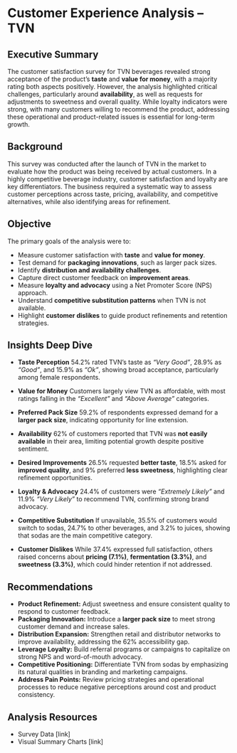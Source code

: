 # Customer Experience Analysis – TVN  

## Executive Summary  
The customer satisfaction survey for TVN beverages revealed strong acceptance of the product’s **taste** and **value for money**, with a majority rating both aspects positively. However, the analysis highlighted critical challenges, particularly around **availability**, as well as requests for adjustments to sweetness and overall quality. While loyalty indicators were strong, with many customers willing to recommend the product, addressing these operational and product-related issues is essential for long-term growth.  

## Background  
This survey was conducted after the launch of TVN in the market to evaluate how the product was being received by actual customers. In a highly competitive beverage industry, customer satisfaction and loyalty are key differentiators. The business required a systematic way to assess customer perceptions across taste, pricing, availability, and competitive alternatives, while also identifying areas for refinement.  

## Objective  
The primary goals of the analysis were to:  
- Measure customer satisfaction with **taste** and **value for money**.  
- Test demand for **packaging innovations**, such as larger pack sizes.  
- Identify **distribution and availability challenges**.  
- Capture direct customer feedback on **improvement areas**.  
- Measure **loyalty and advocacy** using a Net Promoter Score (NPS) approach.  
- Understand **competitive substitution patterns** when TVN is not available.  
- Highlight **customer dislikes** to guide product refinements and retention strategies.  

## Insights Deep Dive  
- **Taste Perception**
  54.2% rated TVN’s taste as *“Very Good”*, 28.9% as *“Good”*, and 15.9% as *“Ok”*, showing broad acceptance, particularly among female respondents.  

- **Value for Money**
  Customers largely view TVN as affordable, with most ratings falling in the *“Excellent”* and *“Above Average”* categories.  

- **Preferred Pack Size**
  59.2% of respondents expressed demand for a **larger pack size**, indicating opportunity for line extension.  

- **Availability**
  62% of customers reported that TVN was **not easily available** in their area, limiting potential growth despite positive sentiment.  

- **Desired Improvements**
  26.5% requested **better taste**, 18.5% asked for **improved quality**, and 9% preferred **less sweetness**, highlighting clear refinement opportunities.  

- **Loyalty & Advocacy**
  24.4% of customers were *“Extremely Likely”* and 11.9% *“Very Likely”* to recommend TVN, confirming strong brand advocacy.  

- **Competitive Substitution**
  If unavailable, 35.5% of customers would switch to sodas, 24.7% to other beverages, and 3.2% to juices, showing that sodas are the main competitive category.  

- **Customer Dislikes**
  While 37.4% expressed full satisfaction, others raised concerns about **pricing (7.1%)**, **fermentation (3.3%)**, and **sweetness (3.3%)**, which could hinder retention if not addressed.  

## Recommendations  
- **Product Refinement:** Adjust sweetness and ensure consistent quality to respond to customer feedback.  
- **Packaging Innovation:** Introduce a **larger pack size** to meet strong customer demand and increase sales.  
- **Distribution Expansion:** Strengthen retail and distributor networks to improve availability, addressing the 62% accessibility gap.  
- **Leverage Loyalty:** Build referral programs or campaigns to capitalize on strong NPS and word-of-mouth advocacy.  
- **Competitive Positioning:** Differentiate TVN from sodas by emphasizing its natural qualities in branding and marketing campaigns.  
- **Address Pain Points:** Review pricing strategies and operational processes to reduce negative perceptions around cost and product consistency.  

## Analysis Resources   
- Survey Data [link]  
- Visual Summary Charts [link]  
